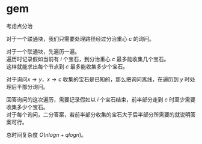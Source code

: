 # gem
考虑点分治

对于一个联通块，我们只需要处理路径经过分治重心 $c$ 的询问。

对于一个联通块，先遍历一遍。  
遍历时记录假如当前有 $i$ 个宝石，到分治重心 $c$ 最多能收集几个宝石。  
这样就能求出每个节点到 $c$ 最多能收集多少个宝石。

对于询问$x\rightarrow y$，$x\rightarrow c$ 收集的宝石是已知的，那么把询问离线，在遍历到 $y$ 时处理后半部分询问。

回答询问的这次遍历，需要记录假如以 $i$ 个宝石结束，前半部分走到 $c$ 时至少需要收集多少个宝石。  
对于每个询问，二分答案，若前半部分收集的宝石大于后半部分所需要的就说明答案可行。

总时间复杂度 $O(nlogn+qlogn)$。